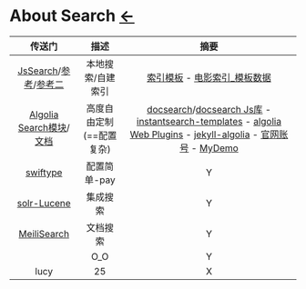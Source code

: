 # About Search  [←](../index.md)

| 传送门 | 描述 | 摘要 |
|:---:|:---:|:---:|
| [JsSearch](https://github.com/christian-fei/Simple-Jekyll-Search)/[参考](https://blog.webjeda.com/instant-jekyll-search/)/[参考二](https://vsoch.github.io/2019/jekyll-search/#) | 本地搜索/自建索引 | [索引模板](https://artem.krylysov.com/blog/2020/07/28/lets-build-a-full-text-search-engine/) - [电影索引_模板数据](https://www.notion.so/A-movies-dataset-to-test-Meili-1cbf7c9cfa4247249c40edfa22d7ca87#b5ae399b81834705ba5420ac70358a65) |
| [Algolia Search模块](https://github.com/algolia)/[文档](https://community.algolia.com/) | 高度自由定制(==配置复杂) | [docsearch](https://github.com/algolia/docsearch)/[docsearch Js库](https://cdn.jsdelivr.net/npm/docsearch.js@2.6.3/dist/cdn/docsearch.js) - [instantsearch-templates](https://instantsearch-templates.netlify.app/) - [algolia Web Plugins](https://github.com/algolia/jekyll-algolia-example) - [jekyll-algolia](https://community.algolia.com/jekyll-algolia/getting-started.html) - [官网账号](https://www.algolia.com/users/sign_in) - [MyDemo](https://www.algolia.com/realtime-search-demo/test-es-demo?__cf_chl_jschl_tk__=7a967f34f8e70272b12efd16a040d062bc1dadb9-1606721827-0-AUqQQp9ItIwERC_3kVL4zDswe0VcnS-eMTiAW_Q9kEvl2-P7snSzJelxC3BUUmuCpSm8Vxnc0-FRjXM-kVxxL49CdcvP8t9ERKsm8CmLdZVPU8aKejuu4GIc73vkH6Xglfc_HB9NEW-4YZCpc3zm4GpUbeZ5LlCxA0bF36y7IUvWfRw1A55u3xCNufG6tT3hm7dC0VKFgjm2aFBIuceX3eIClVanaRxPFg86HnQtdfHKPOGXIMLfb6xa-bvq-dic9XmYrMEemb-z93KYPqAaOEK8q1pnI3_IQ_Nn7_krQt4eOiS8lm_cw0vn-JW5O3M2O6YPn2warSSOF-kdfTS0NdRKdigY73AF-4g35dc1rUkC) |
| [swiftype](https://swiftype.com/) | 配置简单-pay | Y |
| [solr-Lucene](https://lucene.apache.org/solr/) | 集成搜索 | Y |
| [MeiliSearch](https://github.com/meilisearch/MeiliSearch) | 文档搜索 | Y |
| []() | O_O | Y |
| lucy | 25 | X |
